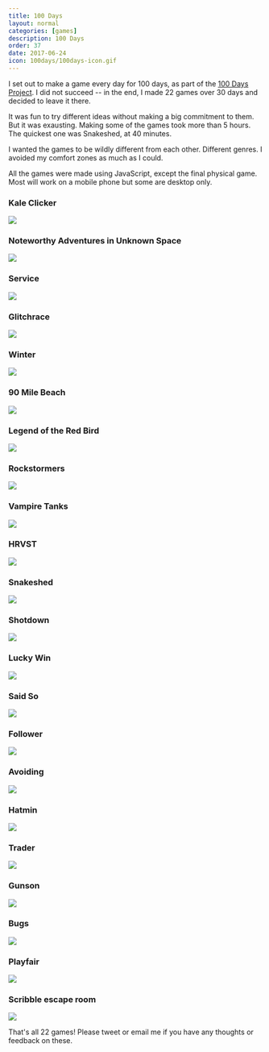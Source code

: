 ```yaml
---
title: 100 Days
layout: normal
categories: [games]
description: 100 Days
order: 37
date: 2017-06-24
icon: 100days/100days-icon.gif
---
```


I set out to make a game every day for 100 days, as part of the [100 Days Project](https://100daysproject.co.nz/). I did not succeed -- in the end, I made 22 games over 30 days and decided to leave it there.

It was fun to try different ideas without making a big commitment to them. But it was exausting. Making some of the games took more than 5 hours. The quickest one was Snakeshed, at 40 minutes.

I wanted the games to be wildly different from each other. Different genres. I avoided my comfort zones as much as I could.

All the games were made using JavaScript, except the final physical game. Most will work on a mobile phone but some are desktop only.

<h3>Kale Clicker</h3><a class="imagelink" href="/100days/kaleclicker"><img src="screens/001 - kale clicker.png"></a>
<h3>Noteworthy Adventures in Unknown Space</h3><a class="imagelink" href="/100days/noteworthyadventures"><img src="screens/002 - noteworthy adventures.png"></a>
<h3>Service</h3><a class="imagelink" href="/100days/service"><img src="screens/003 - service.png"></a>
<h3>Glitchrace</h3><a class="imagelink" href="/100days/glitchrace"><img src="screens/004 - glitchrace.png"></a>
<h3>Winter</h3><a class="imagelink" href="/100days/winter"><img src="screens/005 - winter.png"></a>
<h3>90 Mile Beach</h3><a class="imagelink" href="/100days/90milebeach"><img src="screens/006 - 90milebeach.png"></a>
<h3>Legend of the Red Bird</h3><a class="imagelink" href="/100days/lorb"><img src="screens/007 - lorb.png"></a>
<h3>Rockstormers</h3><a class="imagelink" href="/100days/rockstormers"><img src="screens/008 - rockstormers.png"></a>
<h3>Vampire Tanks</h3><a class="imagelink" href="/100days/vampiretanks"><img src="screens/009 - vampire tanks.png"></a>
<h3>HRVST</h3><a class="imagelink" href="/100days/hrvst"><img src="screens/010 - HRVST.png"></a>
<h3>Snakeshed</h3><a class="imagelink" href="/100days/snakeshed"><img src="screens/011 - snakeshed.png"></a>
<h3>Shotdown</h3><a class="imagelink" href="/100days/shotdown"><img src="screens/012 - shotdown.png"></a>
<h3>Lucky Win</h3><a class="imagelink" href="/100days/luckywin/"><img src="screens/013 - lucky win.png"></a>
<h3>Said So</h3><a class="imagelink" href="/100days/saidso/"><img src="screens/014 - said so.png"></a>
<h3>Follower</h3><a class="imagelink" href="/100days/follower/"><img src="screens/015 - follower.png"></a>
<h3>Avoiding</h3><a class="imagelink" href="/100days/avoiding/"><img src="screens/016 - avoiding.png"></a>
<h3>Hatmin</h3><a class="imagelink" href="/100days/hatmin/"><img src="screens/017 - hatmin.png"></a>
<h3>Trader</h3><a class="imagelink" href="/100days/trader/"><img src="screens/018 - trader.png"></a>
<h3>Gunson</h3><a class="imagelink" href="/100days/gunson/"><img src="screens/019 - gunson.png"></a>
<h3>Bugs</h3><a class="imagelink" href="/100days/bugs/"><img src="screens/020 - bugs.png"></a>
<h3>Playfair</h3><a class="imagelink" href="/100days/playfair/"><img src="screens/021 - playfair.png"></a>
<h3>Scribble escape room</h3><a class="imagelink" href="/100days/scribble/"><img src="screens/022 - scribble.jpg"></a>

That's all 22 games! Please tweet or email me if you have any thoughts or feedback on these.
